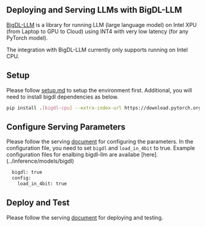 ## Deploying and Serving LLMs with BigDL-LLM
[BigDL-LLM](https://bigdl.readthedocs.io/en/latest/doc/LLM/index.html) is a library for running LLM (large language model) on Intel XPU (from Laptop to GPU to Cloud) using INT4 with very low latency (for any PyTorch model).

The integration with BigDL-LLM currently only supports running on Intel CPU.

## Setup
Please follow [setup.md](setup.md) to setup the environment first. Additional, you will need to install bigdl dependencies as below.
```bash
pip install .[bigdl-cpu] --extra-index-url https://download.pytorch.org/whl/cpu --extra-index-url https://pytorch-extension.intel.com/release-whl/stable/cpu/us/
```

## Configure Serving Parameters
Please follow the serving [document](serve.md#configure-deploying-parameters) for configuring the parameters. In the configuration file, you need to set `bigdl` and `load_in_4bit` to true. Example configuration files for enalbing bigdl-llm are availabe [here].(../inference/models/bigdl)

```bash
  bigdl: true
  config:
    load_in_4bit: true
```

## Deploy and Test
Please follow the serving [document](serve.md#deploy-the-model) for deploying and testing.

